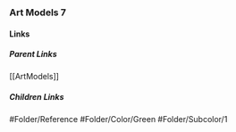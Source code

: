 ### Art Models 7
#### Links
##### Parent Links
[[ArtModels]]
##### Children Links
#Folder/Reference
#Folder/Color/Green
#Folder/Subcolor/1
